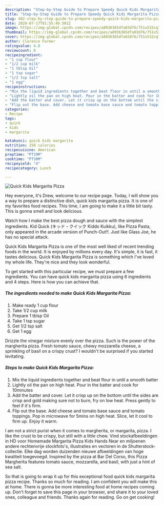 ```yaml
---
description: "Step-by-Step Guide to Prepare Speedy Quick Kids Margarita Pizza"
title: "Step-by-Step Guide to Prepare Speedy Quick Kids Margarita Pizza"
slug: 482-step-by-step-guide-to-prepare-speedy-quick-kids-margarita-pizza
date: 2020-07-17T01:55:49.501Z
image: https://img-global.cpcdn.com/recipes/a8936365dfa03d76/751x532cq70/quick-kids-margarita-pizza-recipe-main-photo.jpg
thumbnail: https://img-global.cpcdn.com/recipes/a8936365dfa03d76/751x532cq70/quick-kids-margarita-pizza-recipe-main-photo.jpg
cover: https://img-global.cpcdn.com/recipes/a8936365dfa03d76/751x532cq70/quick-kids-margarita-pizza-recipe-main-photo.jpg
author: Clarence Farmer
ratingvalue: 4.8
reviewcount: 8
recipeingredient:
- "1 cup flour"
- "1/2 cup milk"
- "1 tblsp Oil"
- "1 tsp sugar"
- "1/2 tsp salt"
- "1 egg"
recipeinstructions:
- "Mix the liquid ingredients together and beat flour in until a smooth batter"
- "Lightly oil the pan on high heat. Pour in the batter and cook for 10minutes"
- "Add the batter and cover. Let it crisp up on the bottom until the sides are crisp and gold making sure not to burn, fry on low heat. Press gently to feel if it&#39;s firm."
- "Flip out the base. Add cheese and tomato base sauce and tomato toppings. Pop in microwave for 5mins on high heat. Slice, let it cool to firm up. Enjoy it warm."
categories:
- Recipe
tags:
- quick
- kids
- margarita

katakunci: quick kids margarita 
nutrition: 258 calories
recipecuisine: American
preptime: "PT19M"
cooktime: "PT30M"
recipeyield: "4"
recipecategory: Lunch

---
```



![Quick Kids Margarita Pizza](https://img-global.cpcdn.com/recipes/a8936365dfa03d76/751x532cq70/quick-kids-margarita-pizza-recipe-main-photo.jpg)

Hey everyone, it's Drew, welcome to our recipe page. Today, I will show you a way to prepare a distinctive dish, quick kids margarita pizza. It is one of my favorites food recipes. This time, I am going to make it a little bit tasty. This is gonna smell and look delicious.

Watch how I make the best pizza dough and sauce with the simplest ingredients. Kid Quick (キッド・クイック Kiddo Kuikku), like Pizza Pasta, only appeared in the arcade version of Punch-Out!!. Just like Glass Joe, he has no special attack.

Quick Kids Margarita Pizza is one of the most well liked of recent trending foods in the world. It is enjoyed by millions every day. It's simple, it is fast, it tastes delicious. Quick Kids Margarita Pizza is something which I've loved my whole life. They're nice and they look wonderful.


To get started with this particular recipe, we must prepare a few ingredients. You can have quick kids margarita pizza using 6 ingredients and 4 steps. Here is how you can achieve that.

<!--inarticleads1-->

##### The ingredients needed to make Quick Kids Margarita Pizza:

1. Make ready 1 cup flour
1. Take 1/2 cup milk
1. Prepare 1 tblsp Oil
1. Take 1 tsp sugar
1. Get 1/2 tsp salt
1. Get 1 egg


Drizzle the vinegar mixture evenly over the pizza. Such is the power of the margherita pizza. Fresh tomato sauce, chewy mozzarella cheese, a sprinkling of basil on a crispy crust? I wouldn&#39;t be surprised if you started levitating. 

<!--inarticleads2-->

##### Steps to make Quick Kids Margarita Pizza:

1. Mix the liquid ingredients together and beat flour in until a smooth batter
1. Lightly oil the pan on high heat. Pour in the batter and cook for 10minutes
1. Add the batter and cover. Let it crisp up on the bottom until the sides are crisp and gold making sure not to burn, fry on low heat. Press gently to feel if it&#39;s firm.
1. Flip out the base. Add cheese and tomato base sauce and tomato toppings. Pop in microwave for 5mins on high heat. Slice, let it cool to firm up. Enjoy it warm.


I am not a strict purist when it comes to margherita, or margarita, pizza. I like the crust to be crispy, but still with a little chew. Vind stockafbeeldingen in HD voor Homemade Margarita Pizza Kids Hands Near en miljoenen andere rechtenvrije stockfoto&#39;s, illustraties en vectoren in de Shutterstock-collectie. Elke dag worden duizenden nieuwe afbeeldingen van hoge kwaliteit toegevoegd. Inspired by the pizza at Bar Del Corso, this Pizza Margherita features tomato sauce, mozzarella, and basil, with just a hint of sea salt. 

So that is going to wrap it up for this exceptional food quick kids margarita pizza recipe. Thanks so much for reading. I am confident you will make this at home. There is gonna be more interesting food at home recipes coming up. Don't forget to save this page in your browser, and share it to your loved ones, colleague and friends. Thanks again for reading. Go on get cooking!
